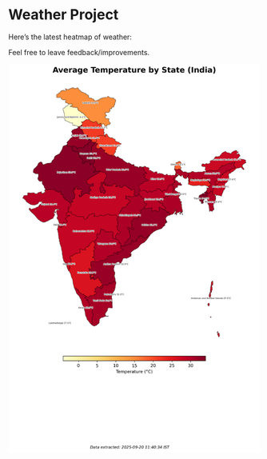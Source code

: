 # Weather Project

Here’s the latest heatmap of weather:

Feel free to leave feedback/improvements.

![India Heatmap](docs/assets/india_heatmap.png?v=CE455C)

